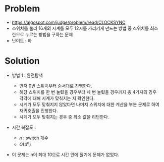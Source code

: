 # Problem
* https://algospot.com/judge/problem/read/CLOCKSYNC
* 스위치를 눌러 16개의 시계를 모두 12시를 가리키게 만드는 방법 중 스위치를 최소한으로 누르는 방법을 구하는 문제
* 난이도 : 하

# Solution

* 방법 1 : 완전탐색
  * 먼저 0번 스위치부터 순서대로 진행한다.
  * 해당 스위치를 한 번 눌렀을 경우부터 세 번 눌렀을 경우까지 총 4가지의 경우 각각에 대해 시계가 맞춰지는 지 확인한다.
  * 시계가 모두 맞춰지지 않았다면 나머지 스위치에 대한 계산을 부분 문제로 하여 재귀호출을 진행한다.
  * 시계가 모두 맞춰지는 경우 중 최소 값을 리턴한다.

* 시간 복잡도 :
  * $n$ : switch 개수
  * $O(4^n)$

* 이 문제는 n이 최대 10으로 시간 안에 풀기에 문제가 없었다.
